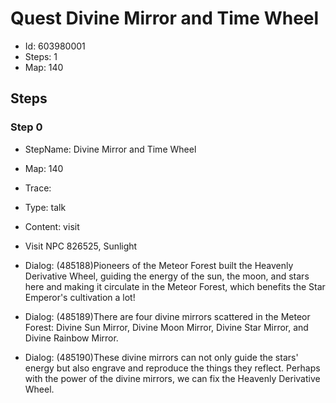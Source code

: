 # Quest Divine Mirror and Time Wheel

- Id: 603980001
- Steps: 1
- Map: 140

## Steps

### Step 0
- StepName:  Divine Mirror and Time Wheel
- Map:  140
- Trace:  
- Type:  talk
- Content:  visit
- Visit NPC 826525, Sunlight

- Dialog: (485188)Pioneers of the Meteor Forest built the Heavenly Derivative Wheel, guiding the energy of the sun, the moon, and stars here and making it circulate in the Meteor Forest, which benefits the Star Emperor's cultivation a lot!
- Dialog: (485189)There are four divine mirrors scattered in the Meteor Forest: Divine Sun Mirror, Divine Moon Mirror, Divine Star Mirror, and Divine Rainbow Mirror.
- Dialog: (485190)These divine mirrors can not only guide the stars' energy but also engrave and reproduce the things they reflect. Perhaps with the power of the divine mirrors, we can fix the Heavenly Derivative Wheel.


